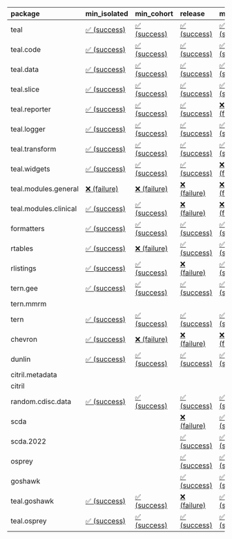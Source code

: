 <table>
<colgroup>
<col style="width: 4%" />
<col style="width: 23%" />
<col style="width: 23%" />
<col style="width: 23%" />
<col style="width: 23%" />
</colgroup>
<thead>
<tr class="header">
<th style="text-align: left;">package</th>
<th style="text-align: left;">min_isolated</th>
<th style="text-align: left;">min_cohort</th>
<th style="text-align: left;">release</th>
<th style="text-align: left;">max</th>
</tr>
</thead>
<tbody>
<tr class="odd">
<td style="text-align: left;">teal</td>
<td
style="text-align: left;"><a href="https://github.com/insightsengineering/teal/actions/runs/8678205488/job/23794816034">✅
(success)</a></td>
<td
style="text-align: left;"><a href="https://github.com/insightsengineering/teal/actions/runs/8678205488/job/23794815804">✅
(success)</a></td>
<td
style="text-align: left;"><a href="https://github.com/insightsengineering/teal/actions/runs/8678205488/job/23794816142">✅
(success)</a></td>
<td
style="text-align: left;"><a href="https://github.com/insightsengineering/teal/actions/runs/8678205488/job/23794815946">✅
(success)</a></td>
</tr>
<tr class="even">
<td style="text-align: left;">teal.code</td>
<td
style="text-align: left;"><a href="https://github.com/insightsengineering/teal.code/actions/runs/8678205700/job/23794816321">✅
(success)</a></td>
<td
style="text-align: left;"><a href="https://github.com/insightsengineering/teal.code/actions/runs/8678205700/job/23794816445">✅
(success)</a></td>
<td
style="text-align: left;"><a href="https://github.com/insightsengineering/teal.code/actions/runs/8678205700/job/23794816201">✅
(success)</a></td>
<td
style="text-align: left;"><a href="https://github.com/insightsengineering/teal.code/actions/runs/8678205700/job/23794816569">✅
(success)</a></td>
</tr>
<tr class="odd">
<td style="text-align: left;">teal.data</td>
<td
style="text-align: left;"><a href="https://github.com/insightsengineering/teal.data/actions/runs/8678206504/job/23794818352">✅
(success)</a></td>
<td
style="text-align: left;"><a href="https://github.com/insightsengineering/teal.data/actions/runs/8678206504/job/23794818295">✅
(success)</a></td>
<td
style="text-align: left;"><a href="https://github.com/insightsengineering/teal.data/actions/runs/8678206504/job/23794818412">✅
(success)</a></td>
<td
style="text-align: left;"><a href="https://github.com/insightsengineering/teal.data/actions/runs/8678206504/job/23794818204">✅
(success)</a></td>
</tr>
<tr class="even">
<td style="text-align: left;">teal.slice</td>
<td
style="text-align: left;"><a href="https://github.com/insightsengineering/teal.slice/actions/runs/8678208593/job/23794823184">✅
(success)</a></td>
<td
style="text-align: left;"><a href="https://github.com/insightsengineering/teal.slice/actions/runs/8678208593/job/23794822957">✅
(success)</a></td>
<td
style="text-align: left;"><a href="https://github.com/insightsengineering/teal.slice/actions/runs/8678208593/job/23794823308">✅
(success)</a></td>
<td
style="text-align: left;"><a href="https://github.com/insightsengineering/teal.slice/actions/runs/8678208593/job/23794823081">✅
(success)</a></td>
</tr>
<tr class="odd">
<td style="text-align: left;">teal.reporter</td>
<td
style="text-align: left;"><a href="https://github.com/insightsengineering/teal.reporter/actions/runs/8678207971/job/23794822017">✅
(success)</a></td>
<td
style="text-align: left;"><a href="https://github.com/insightsengineering/teal.reporter/actions/runs/8678207971/job/23794821805">✅
(success)</a></td>
<td
style="text-align: left;"><a href="https://github.com/insightsengineering/teal.reporter/actions/runs/8678207971/job/23794822093">✅
(success)</a></td>
<td
style="text-align: left;"><a href="https://github.com/insightsengineering/teal.reporter/actions/runs/8678207971/job/23794821908">❌
(failure)</a></td>
</tr>
<tr class="even">
<td style="text-align: left;">teal.logger</td>
<td
style="text-align: left;"><a href="https://github.com/insightsengineering/teal.logger/actions/runs/8678205457/job/23794816020">✅
(success)</a></td>
<td
style="text-align: left;"><a href="https://github.com/insightsengineering/teal.logger/actions/runs/8678205457/job/23794815919">✅
(success)</a></td>
<td
style="text-align: left;"><a href="https://github.com/insightsengineering/teal.logger/actions/runs/8678205457/job/23794816109">✅
(success)</a></td>
<td
style="text-align: left;"><a href="https://github.com/insightsengineering/teal.logger/actions/runs/8678205457/job/23794815768">✅
(success)</a></td>
</tr>
<tr class="odd">
<td style="text-align: left;">teal.transform</td>
<td
style="text-align: left;"><a href="https://github.com/insightsengineering/teal.transform/actions/runs/8678209501/job/23794824667">✅
(success)</a></td>
<td
style="text-align: left;"><a href="https://github.com/insightsengineering/teal.transform/actions/runs/8678209501/job/23794824543">✅
(success)</a></td>
<td
style="text-align: left;"><a href="https://github.com/insightsengineering/teal.transform/actions/runs/8678209501/job/23794824770">✅
(success)</a></td>
<td
style="text-align: left;"><a href="https://github.com/insightsengineering/teal.transform/actions/runs/8678209501/job/23794824435">✅
(success)</a></td>
</tr>
<tr class="even">
<td style="text-align: left;">teal.widgets</td>
<td
style="text-align: left;"><a href="https://github.com/insightsengineering/teal.widgets/actions/runs/8678209335/job/23794824304">✅
(success)</a></td>
<td
style="text-align: left;"><a href="https://github.com/insightsengineering/teal.widgets/actions/runs/8678209335/job/23794824216">✅
(success)</a></td>
<td
style="text-align: left;"><a href="https://github.com/insightsengineering/teal.widgets/actions/runs/8678209335/job/23794824406">✅
(success)</a></td>
<td
style="text-align: left;"><a href="https://github.com/insightsengineering/teal.widgets/actions/runs/8678209335/job/23794824129">❌
(failure)</a></td>
</tr>
<tr class="odd">
<td style="text-align: left;">teal.modules.general</td>
<td
style="text-align: left;"><a href="https://github.com/insightsengineering/teal.modules.general/actions/runs/8678205499/job/23794815976">❌
(failure)</a></td>
<td
style="text-align: left;"><a href="https://github.com/insightsengineering/teal.modules.general/actions/runs/8678205499/job/23794815833">❌
(failure)</a></td>
<td
style="text-align: left;"><a href="https://github.com/insightsengineering/teal.modules.general/actions/runs/8678205499/job/23794816067">❌
(failure)</a></td>
<td
style="text-align: left;"><a href="https://github.com/insightsengineering/teal.modules.general/actions/runs/8678205499/job/23794815907">❌
(failure)</a></td>
</tr>
<tr class="even">
<td style="text-align: left;">teal.modules.clinical</td>
<td
style="text-align: left;"><a href="https://github.com/insightsengineering/teal.modules.clinical/actions/runs/8678210864/job/23794828080">✅
(success)</a></td>
<td
style="text-align: left;"><a href="https://github.com/insightsengineering/teal.modules.clinical/actions/runs/8678210864/job/23794827941">✅
(success)</a></td>
<td
style="text-align: left;"><a href="https://github.com/insightsengineering/teal.modules.clinical/actions/runs/8678210864/job/23794828203">❌
(failure)</a></td>
<td
style="text-align: left;"><a href="https://github.com/insightsengineering/teal.modules.clinical/actions/runs/8678210864/job/23794827808">❌
(failure)</a></td>
</tr>
<tr class="odd">
<td style="text-align: left;">formatters</td>
<td
style="text-align: left;"><a href="https://github.com/insightsengineering/formatters/actions/runs/8678211000/job/23794828101">✅
(success)</a></td>
<td
style="text-align: left;"><a href="https://github.com/insightsengineering/formatters/actions/runs/8678211000/job/23794827992">✅
(success)</a></td>
<td
style="text-align: left;"><a href="https://github.com/insightsengineering/formatters/actions/runs/8678211000/job/23794828344">✅
(success)</a></td>
<td
style="text-align: left;"><a href="https://github.com/insightsengineering/formatters/actions/runs/8678211000/job/23794828241">✅
(success)</a></td>
</tr>
<tr class="even">
<td style="text-align: left;">rtables</td>
<td
style="text-align: left;"><a href="https://github.com/insightsengineering/rtables/actions/runs/8718709201/job/23918337083">✅
(success)</a></td>
<td
style="text-align: left;"><a href="https://github.com/insightsengineering/rtables/actions/runs/8718709201/job/23918337479">❌
(failure)</a></td>
<td
style="text-align: left;"><a href="https://github.com/insightsengineering/rtables/actions/runs/8718709201/job/23918337844">✅
(success)</a></td>
<td
style="text-align: left;"><a href="https://github.com/insightsengineering/rtables/actions/runs/8718709201/job/23918336808">✅
(success)</a></td>
</tr>
<tr class="odd">
<td style="text-align: left;">rlistings</td>
<td
style="text-align: left;"><a href="https://github.com/insightsengineering/rlistings/actions/runs/8678206707/job/23794818933">✅
(success)</a></td>
<td
style="text-align: left;"><a href="https://github.com/insightsengineering/rlistings/actions/runs/8678206707/job/23794818791">✅
(success)</a></td>
<td
style="text-align: left;"><a href="https://github.com/insightsengineering/rlistings/actions/runs/8678206707/job/23794818994">❌
(failure)</a></td>
<td
style="text-align: left;"><a href="https://github.com/insightsengineering/rlistings/actions/runs/8678206707/job/23794818860">✅
(success)</a></td>
</tr>
<tr class="even">
<td style="text-align: left;">tern.gee</td>
<td
style="text-align: left;"><a href="https://github.com/insightsengineering/tern.gee/actions/runs/8678211023/job/23794828304">✅
(success)</a></td>
<td
style="text-align: left;"><a href="https://github.com/insightsengineering/tern.gee/actions/runs/8678211023/job/23794828065">✅
(success)</a></td>
<td
style="text-align: left;"><a href="https://github.com/insightsengineering/tern.gee/actions/runs/8678211023/job/23794828396">✅
(success)</a></td>
<td
style="text-align: left;"><a href="https://github.com/insightsengineering/tern.gee/actions/runs/8678211023/job/23794828204">✅
(success)</a></td>
</tr>
<tr class="odd">
<td style="text-align: left;">tern.mmrm</td>
<td style="text-align: left;"></td>
<td style="text-align: left;"></td>
<td style="text-align: left;"></td>
<td style="text-align: left;"></td>
</tr>
<tr class="even">
<td style="text-align: left;">tern</td>
<td
style="text-align: left;"><a href="https://github.com/insightsengineering/tern/actions/runs/8678207954/job/23794821772">✅
(success)</a></td>
<td
style="text-align: left;"><a href="https://github.com/insightsengineering/tern/actions/runs/8678207954/job/23794821984">✅
(success)</a></td>
<td
style="text-align: left;"><a href="https://github.com/insightsengineering/tern/actions/runs/8678207954/job/23794822051">✅
(success)</a></td>
<td
style="text-align: left;"><a href="https://github.com/insightsengineering/tern/actions/runs/8678207954/job/23794821877">✅
(success)</a></td>
</tr>
<tr class="odd">
<td style="text-align: left;">chevron</td>
<td
style="text-align: left;"><a href="https://github.com/insightsengineering/chevron/actions/runs/8678209613/job/23794824794">✅
(success)</a></td>
<td
style="text-align: left;"><a href="https://github.com/insightsengineering/chevron/actions/runs/8678209613/job/23794824622">❌
(failure)</a></td>
<td
style="text-align: left;"><a href="https://github.com/insightsengineering/chevron/actions/runs/8678209613/job/23794824709">❌
(failure)</a></td>
<td
style="text-align: left;"><a href="https://github.com/insightsengineering/chevron/actions/runs/8678209613/job/23794824505">❌
(failure)</a></td>
</tr>
<tr class="even">
<td style="text-align: left;">dunlin</td>
<td
style="text-align: left;"><a href="https://github.com/insightsengineering/dunlin/actions/runs/8678206636/job/23794818811">✅
(success)</a></td>
<td
style="text-align: left;"><a href="https://github.com/insightsengineering/dunlin/actions/runs/8678206636/job/23794818451">✅
(success)</a></td>
<td
style="text-align: left;"><a href="https://github.com/insightsengineering/dunlin/actions/runs/8678206636/job/23794818516">✅
(success)</a></td>
<td
style="text-align: left;"><a href="https://github.com/insightsengineering/dunlin/actions/runs/8678206636/job/23794818720">✅
(success)</a></td>
</tr>
<tr class="odd">
<td style="text-align: left;">citril.metadata</td>
<td style="text-align: left;"></td>
<td style="text-align: left;"></td>
<td style="text-align: left;"></td>
<td style="text-align: left;"></td>
</tr>
<tr class="even">
<td style="text-align: left;">citril</td>
<td style="text-align: left;"></td>
<td style="text-align: left;"></td>
<td style="text-align: left;"></td>
<td style="text-align: left;"></td>
</tr>
<tr class="odd">
<td style="text-align: left;">random.cdisc.data</td>
<td
style="text-align: left;"><a href="https://github.com/insightsengineering/random.cdisc.data/actions/runs/6918179803/job/18820148722">✅
(success)</a></td>
<td
style="text-align: left;"><a href="https://github.com/insightsengineering/random.cdisc.data/actions/runs/6918179803/job/18820148682">✅
(success)</a></td>
<td
style="text-align: left;"><a href="https://github.com/insightsengineering/random.cdisc.data/actions/runs/6918179803/job/18820148802">✅
(success)</a></td>
<td
style="text-align: left;"><a href="https://github.com/insightsengineering/random.cdisc.data/actions/runs/6918179803/job/18820148771">✅
(success)</a></td>
</tr>
<tr class="even">
<td style="text-align: left;">scda</td>
<td style="text-align: left;"></td>
<td style="text-align: left;"></td>
<td
style="text-align: left;"><a href="https://github.com/insightsengineering/scda/actions/runs/8678207350/job/23794820463">❌
(failure)</a></td>
<td
style="text-align: left;"><a href="https://github.com/insightsengineering/scda/actions/runs/8678207350/job/23794820373">✅
(success)</a></td>
</tr>
<tr class="odd">
<td style="text-align: left;">scda.2022</td>
<td style="text-align: left;"></td>
<td style="text-align: left;"></td>
<td
style="text-align: left;"><a href="https://github.com/insightsengineering/scda.2022/actions/runs/8678212111/job/23794829756">✅
(success)</a></td>
<td
style="text-align: left;"><a href="https://github.com/insightsengineering/scda.2022/actions/runs/8678212111/job/23794829708">✅
(success)</a></td>
</tr>
<tr class="even">
<td style="text-align: left;">osprey</td>
<td style="text-align: left;"></td>
<td style="text-align: left;"></td>
<td
style="text-align: left;"><a href="https://github.com/insightsengineering/osprey/actions/runs/8678211212/job/23794828563">✅
(success)</a></td>
<td
style="text-align: left;"><a href="https://github.com/insightsengineering/osprey/actions/runs/8678211212/job/23794828350">✅
(success)</a></td>
</tr>
<tr class="odd">
<td style="text-align: left;">goshawk</td>
<td style="text-align: left;"></td>
<td style="text-align: left;"></td>
<td
style="text-align: left;"><a href="https://github.com/insightsengineering/goshawk/actions/runs/8678211009/job/23794828278">✅
(success)</a></td>
<td
style="text-align: left;"><a href="https://github.com/insightsengineering/goshawk/actions/runs/8678211009/job/23794828151">✅
(success)</a></td>
</tr>
<tr class="even">
<td style="text-align: left;">teal.goshawk</td>
<td
style="text-align: left;"><a href="https://github.com/insightsengineering/teal.goshawk/actions/runs/8678208587/job/23794823303">✅
(success)</a></td>
<td
style="text-align: left;"><a href="https://github.com/insightsengineering/teal.goshawk/actions/runs/8678208587/job/23794823018">✅
(success)</a></td>
<td
style="text-align: left;"><a href="https://github.com/insightsengineering/teal.goshawk/actions/runs/8678208587/job/23794823424">❌
(failure)</a></td>
<td
style="text-align: left;"><a href="https://github.com/insightsengineering/teal.goshawk/actions/runs/8678208587/job/23794823150">✅
(success)</a></td>
</tr>
<tr class="odd">
<td style="text-align: left;">teal.osprey</td>
<td
style="text-align: left;"><a href="https://github.com/insightsengineering/teal.osprey/actions/runs/8678211024/job/23794827995">✅
(success)</a></td>
<td
style="text-align: left;"><a href="https://github.com/insightsengineering/teal.osprey/actions/runs/8678211024/job/23794828285">✅
(success)</a></td>
<td
style="text-align: left;"><a href="https://github.com/insightsengineering/teal.osprey/actions/runs/8678211024/job/23794828186">✅
(success)</a></td>
<td
style="text-align: left;"><a href="https://github.com/insightsengineering/teal.osprey/actions/runs/8678211024/job/23794828093">✅
(success)</a></td>
</tr>
</tbody>
</table>
